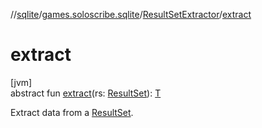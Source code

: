 //[sqlite](../../../index.md)/[games.soloscribe.sqlite](../index.md)/[ResultSetExtractor](index.md)/[extract](extract.md)

# extract

[jvm]\
abstract fun [extract](extract.md)(rs: [ResultSet](https://docs.oracle.com/javase/8/docs/api/java/sql/ResultSet.html)): [T](index.md)

Extract data from a [ResultSet](https://docs.oracle.com/javase/8/docs/api/java/sql/ResultSet.html).
